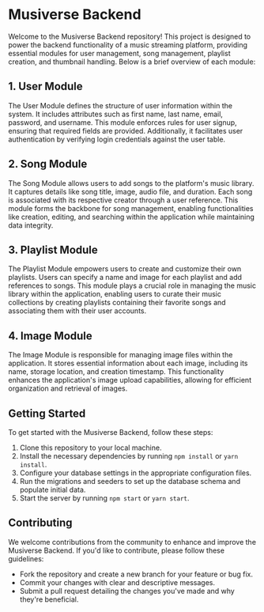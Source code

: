 # Musiverse Backend

Welcome to the Musiverse Backend repository! This project is designed to power the backend functionality of a music streaming platform, providing essential modules for user management, song management, playlist creation, and thumbnail handling. Below is a brief overview of each module:

## 1. User Module

The User Module defines the structure of user information within the system. It includes attributes such as first name, last name, email, password, and username. This module enforces rules for user signup, ensuring that required fields are provided. Additionally, it facilitates user authentication by verifying login credentials against the user table.

## 2. Song Module

The Song Module allows users to add songs to the platform's music library. It captures details like song title, image, audio file, and duration. Each song is associated with its respective creator through a user reference. This module forms the backbone for song management, enabling functionalities like creation, editing, and searching within the application while maintaining data integrity.

## 3. Playlist Module

The Playlist Module empowers users to create and customize their own playlists. Users can specify a name and image for each playlist and add references to songs. This module plays a crucial role in managing the music library within the application, enabling users to curate their music collections by creating playlists containing their favorite songs and associating them with their user accounts.

## 4. Image Module

The Image Module is responsible for managing image files within the application. It stores essential information about each image, including its name, storage location, and creation timestamp. This functionality enhances the application's image upload capabilities, allowing for efficient organization and retrieval of images.

## Getting Started

To get started with the Musiverse Backend, follow these steps:

1. Clone this repository to your local machine.
2. Install the necessary dependencies by running `npm install` or `yarn install`.
3. Configure your database settings in the appropriate configuration files.
4. Run the migrations and seeders to set up the database schema and populate initial data.
5. Start the server by running `npm start` or `yarn start`.

## Contributing

We welcome contributions from the community to enhance and improve the Musiverse Backend. If you'd like to contribute, please follow these guidelines:

- Fork the repository and create a new branch for your feature or bug fix.
- Commit your changes with clear and descriptive messages.
- Submit a pull request detailing the changes you've made and why they're beneficial.


